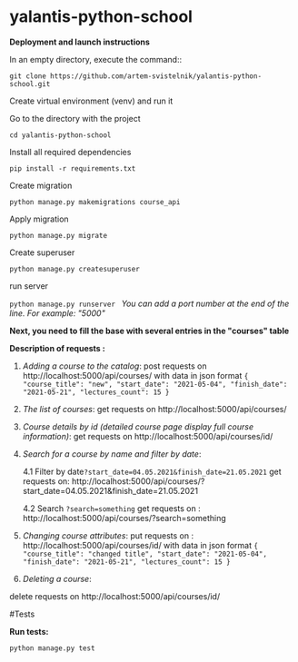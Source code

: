 # yalantis-python-school

**Deployment and launch instructions**

In an empty directory, execute the command::

`git clone https://github.com/artem-svistelnik/yalantis-python-school.git`

Create virtual environment (venv) and run it

Go to the directory with the project

`cd yalantis-python-school`

Install all required dependencies

`pip install -r requirements.txt `

Create migration

`python manage.py makemigrations course_api`

Apply migration

`python manage.py migrate`

Create superuser

`python manage.py createsuperuser`

run server

`python manage.py runserver `
_You can add a port number at the end of the line. For example: "5000"_


**Next, you need to fill the base with several entries in the "courses" table**

**Description of requests :**

1. _Adding a course to the catalog_:
 post requests on http://localhost:5000/api/courses/ with data in json format
`{
    "course_title": "new",
    "start_date": "2021-05-04",
    "finish_date": "2021-05-21",
    "lectures_count": 15
}`

2. _The list of courses_:
get requests on http://localhost:5000/api/courses/

3. _Course details by id (detailed course page display full course information)_:
get requests on http://localhost:5000/api/courses/id/

4. _Search for a course by name and filter by date_:

    4.1 Filter by date`?start_date=04.05.2021&finish_date=21.05.2021` 
         get requests on: http://localhost:5000/api/courses/?start_date=04.05.2021&finish_date=21.05.2021

    4.2 Search  `?search=something`
        get requests on : http://localhost:5000/api/courses/?search=something

5. _Changing course attributes_:
put requests on : http://localhost:5000/api/courses/id/ with data in json format
`{
    "course_title": "changed title",
    "start_date": "2021-05-04",
    "finish_date": "2021-05-21",
    "lectures_count": 15
}`

6. _Deleting a course_:

delete requests on http://localhost:5000/api/courses/id/

#Tests

**Run tests:**

`python manage.py test`

